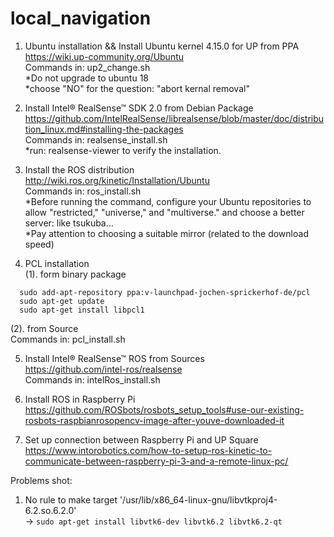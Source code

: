 # local_navigation

1. Ubuntu installation && Install Ubuntu kernel 4.15.0 for UP from PPA  
https://wiki.up-community.org/Ubuntu  
Commands in: up2_change.sh  
*Do not upgrade to ubuntu 18  
*choose "NO" for the question: "abort kernal removal"

2. Install Intel® RealSense™ SDK 2.0 from Debian Package  
https://github.com/IntelRealSense/librealsense/blob/master/doc/distribution_linux.md#installing-the-packages  
Commands in: realsense_install.sh  
*run: realsense-viewer to verify the installation.

3.  Install the ROS distribution  
http://wiki.ros.org/kinetic/Installation/Ubuntu  
Commands in: ros_install.sh  
*Before running the command, configure your Ubuntu repositories to allow "restricted," "universe," and "multiverse." and choose a better server: like tsukuba…  
*Pay attention to choosing a suitable mirror (related to the download speed)

4. PCL installation  
(1). form binary package  
```
  sudo add-apt-repository ppa:v-launchpad-jochen-sprickerhof-de/pcl  
  sudo apt-get update  
  sudo apt-get install libpcl1  
```
(2). from Source  
  Commands in: pcl_install.sh
  
5.  Install Intel® RealSense™ ROS from Sources  
https://github.com/intel-ros/realsense  
Commands in: intelRos_install.sh

6. Install ROS in Raspberry Pi  
https://github.com/ROSbots/rosbots_setup_tools#use-our-existing-rosbots-raspbianrosopencv-image-after-youve-downloaded-it

7. Set up connection between Raspberry Pi and UP Square  
https://www.intorobotics.com/how-to-setup-ros-kinetic-to-communicate-between-raspberry-pi-3-and-a-remote-linux-pc/


Problems shot:  
1. No rule to make target '/usr/lib/x86_64-linux-gnu/libvtkproj4-6.2.so.6.2.0'  
-> ```sudo apt-get install libvtk6-dev libvtk6.2 libvtk6.2-qt```
